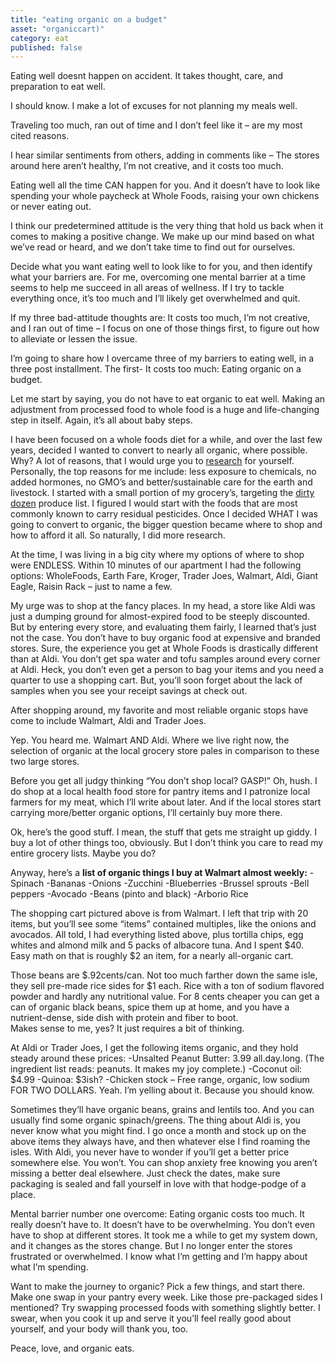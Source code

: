 ```yaml
---
title: "eating organic on a budget"
asset: "organiccart)" 
category: eat
published: false
---
```


Eating well doesnt happen on accident. It takes thought, care, and preparation to eat well.

I should know. I make a lot of excuses for not planning my meals well.

Traveling too much, ran out of time and I don’t feel like it – are my most cited reasons.

I hear similar sentiments from others, adding in comments like – The stores around here aren’t healthy, I’m not creative, and it costs too much.

Eating well all the time CAN happen for you. And it doesn’t have to look like spending your whole paycheck at Whole Foods, raising your own chickens or never eating out.

I think our predetermined attitude is the very thing that hold us back when it comes to making a positive change. We make up our mind based on what we’ve read or heard, and we don’t take time to find out for ourselves.

Decide what you want eating well to look like to for you, and then identify what your barriers are. For me, overcoming one mental barrier at a time seems to help me succeed in all areas of wellness. If I try to tackle everything once, it’s too much and I’ll likely get overwhelmed and quit.

If my three bad-attitude thoughts are: It costs too much, I’m not creative, and I ran out of time – I focus on one of those things first, to figure out how to alleviate or lessen the issue. 

I’m going to share how I overcame three of my barriers to eating well, in a three post installment. The first- It costs too much: Eating organic on a budget.

Let me start by saying, you do not have to eat organic to eat well. Making an adjustment from processed food to whole food is a huge and life-changing step in itself. Again, it’s all about baby steps.

I have been focused on a whole foods diet for a while, and over the last few years, decided I wanted to convert to nearly all organic, where possible. Why? A lot of reasons, that I would urge you to [research]( http://www.mayoclinic.org/healthy-lifestyle/nutrition-and-healthy-eating/in-depth/organic-food/art-20043880?pg=1) for yourself. Personally, the top reasons for me include: less exposure to chemicals, no added hormones, no GMO’s and better/sustainable care for the earth and livestock.
I started with a small portion of my grocery’s, targeting the [dirty dozen](https://www.ewg.org/foodnews/list.php) produce list. I figured I would start with the foods that are most commonly known to carry residual pesticides.
Once I decided WHAT I was going to convert to organic, the bigger question became where to shop and how to afford it all. So naturally, I did more research.

At the time, I was living in a big city where my options of where to shop were ENDLESS. Within 10 minutes of our apartment I had the following options: WholeFoods, Earth Fare, Kroger, Trader Joes, Walmart, Aldi, Giant Eagle, Raisin Rack – just to name a few.

My urge was to shop at the fancy places. In my head, a store like Aldi was just a dumping ground for almost-expired food to be steeply discounted. But by entering every store, and evaluating them fairly, I learned that’s just not the case. 
You don’t have to buy organic food at expensive and branded stores. Sure, the experience you get at Whole Foods is drastically different than at Aldi. You don’t get spa water and tofu samples around every corner at Aldi. Heck, you don’t even get a person to bag your items and you need a quarter to use a shopping cart. But, you’ll soon forget about the lack of samples when you see your receipt savings at check out.

After shopping around, my favorite and most reliable organic stops have come to include Walmart, Aldi and Trader Joes. 

Yep. You heard me. Walmart AND Aldi. Where we live right now, the selection of organic at the local grocery store pales in comparison to these two large stores. 

Before you get all judgy thinking “You don’t shop local? GASP!” Oh, hush. I do shop at a local health food store for pantry items and I patronize local farmers for my meat, which I’ll write about later. And if the local stores start carrying more/better organic options, I’ll certainly buy more there.

Ok, here’s the good stuff. I mean, the stuff that gets me straight up giddy. I buy a lot of other things too, obviously. But I don’t think you care to read my entire grocery lists. Maybe you do? 

Anyway, here’s a **list of organic things I buy at Walmart almost weekly:**
-Spinach
-Bananas
-Onions
-Zucchini
-Blueberries
-Brussel sprouts
-Bell peppers
-Avocado
-Beans (pinto and black)
-Arborio Rice

The shopping cart pictured above is from Walmart. I left that trip with 20 items, but you’ll see some “items” contained multiples, like the onions and avocados. All told, I had everything listed above, plus tortilla chips, egg whites and almond milk and 5 packs of albacore tuna. And I spent $40. 
Easy math on that is roughly $2 an item, for a nearly all-organic cart. 

Those beans are $.92cents/can. Not too much farther down the same isle, they sell pre-made rice sides for $1 each. Rice with a ton of sodium flavored powder and hardly any nutritional value. For 8 cents cheaper you can get a can of organic black beans, spice them up at home, and you have a nutrient-dense, side dish with protein and fiber to boot.  
Makes sense to me, yes? It just requires a bit of thinking. 

At Aldi or Trader Joes, I get the following items organic, and they hold steady around these prices:
-Unsalted Peanut Butter: 3.99 all.day.long. (The ingredient list reads: peanuts. It makes my joy complete.)
-Coconut oil: $4.99
-Quinoa: $3ish?
-Chicken stock – Free range, organic, low sodium FOR TWO DOLLARS. Yeah. I’m yelling about it. Because you should know.

Sometimes they’ll have organic beans, grains and lentils too. And you can usually find some organic spinach/greens. The thing about Aldi is, you never know what you might find. 
I go once a month and stock up on the above items they always have, and then whatever else I find roaming the isles. With Aldi, you never have to wonder if you’ll get a better price somewhere else. You won’t. You can shop anxiety free knowing you aren’t missing a better deal elsewhere.
Just check the dates, make sure packaging is sealed and fall yourself in love with that hodge-podge of a place. 

Mental barrier number one overcome: Eating organic costs too much. It really doesn’t have to. It doesn’t have to be overwhelming. You don’t even have to shop at different stores.  It took me a while to get my system down, and it changes as the stores change. But I no longer enter the stores frustrated or overwhelmed. I know what I’m getting and I’m happy about what I’m spending.

Want to make the journey to organic? Pick a few things, and start there. Make one swap in your pantry every week. Like those pre-packaged sides I mentioned? Try swapping processed foods with something slightly better. I swear, when you cook it up and serve it you’ll feel really good about yourself, and your body will thank you, too. 

Peace, love, and organic eats.






